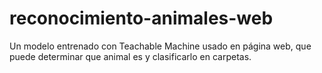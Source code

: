 # reconocimiento-animales-web
Un modelo entrenado con Teachable Machine usado en página web, que puede determinar que animal es y clasificarlo en carpetas.
